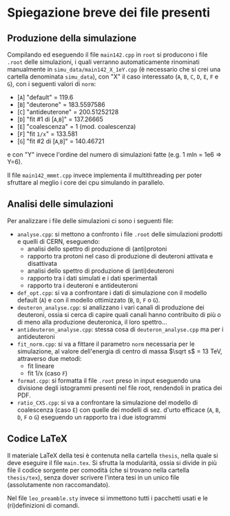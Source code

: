 # Spiegazione breve dei file presenti

## Produzione della simulazione
Compilando ed eseguendo il file `main142.cpp` in `root` si producono i file `.root` delle simulazioni, i quali verranno automaticamente rinominati manualmente in `simu_data/main142_X_1eY.cpp` (è necessario che si crei una cartella denominata `simu_data`), con "X" il caso interessato (`A`, `B`, `C`, `D`, `E`, `F` e `G`), con i seguenti valori di `norm`:
- [`A`] "default"   		= 119.6
- [`B`] "deuterone"			= 183.5597586
- [`C`] "antideuterone"			= 200.51252128
- [`D`] "fit #1 di [`A`,`B`]"	= 137.26665
- [`E`] "coalescenza"		= 1 (mod. coalescenza)
- [`F`] "fit `1/x`" 			= 133.581
- [`G`] "fit #2 di [`A`,`B`]" = 140.46721

e con "Y" invece l'ordine del numero di simulazioni fatte (e.g. 1 mln = 1e6 => Y=6).

Il file `main142_mmmt.cpp` invece implementa il multithreading per poter sfruttare al meglio i core dei cpu simulando in parallelo.

## Analisi delle simulazioni

Per analizzare i file delle simulazioni ci sono i seguenti file:

- `analyse.cpp`: si mettono a confronto i file `.root` delle simulazioni prodotti e quelli di CERN, eseguendo:
  - analisi dello spettro di produzione di (anti)protoni
  - rapporto tra protoni nel caso di produzione di deuteroni attivata e disattivata
  - analisi dello spettro di produzione di (anti)deuteroni
  - rapporto tra i dati simulati e i dati sperimentali
  - rapporto tra i deuteroni e antideuteroni
- `def_opt.cpp`: si va a confrontare i dati di simulazione con il modello default (`A`) e con il modello ottimizzato (`B`, `D`, `F` o `G`).
- `deuteron_analyse.cpp`: si analizzano i vari canali di produzione dei deuteroni, ossia si cerca di capire quali canali hanno contribuito di più o di meno alla produzione deuteronica, il loro spettro...
- `antideuteron_analyse.cpp`: stessa cosa di `deuteron_analyse.cpp` ma per i antideuteroni
- `fit_norm.cpp`: si va a fittare il parametro `norm` necessaria per le simulazione, al valore dell'energia di centro di massa $\sqrt s$ = 13 TeV, attraverso due metodi:
  - fit lineare
  - fit 1/x (caso `F`)
- `format.cpp`: si formatta il file `.root` preso in input eseguendo una divisione degli istogrammi presenti nel file root, rendendoli in pratica dei PDF.
- `ratio_CXS.cpp`: si va a confrontare la simulazione del modello di coalescenza (caso `E`) con quelle dei modelli di sez. d'urto efficace (`A`, `B`, `D`, `F` o `G`) eseguendo un rapporto tra i due istogrammi

## Codice LaTeX
Il materiale LaTeX della tesi è contenuta nella cartella `thesis`, nella quale si deve eseguire il file `main.tex`. Si sfrutta la modularità, ossia si divide in più file il codice sorgente per comodità (che si trovano nella cartella `thesis/tex`), senza dover scrivere l'intera tesi in un unico file (assolutamente non raccomandato).

Nel file `leo_preamble.sty` invece si immettono tutti i pacchetti usati e le (ri)definizioni di comandi.